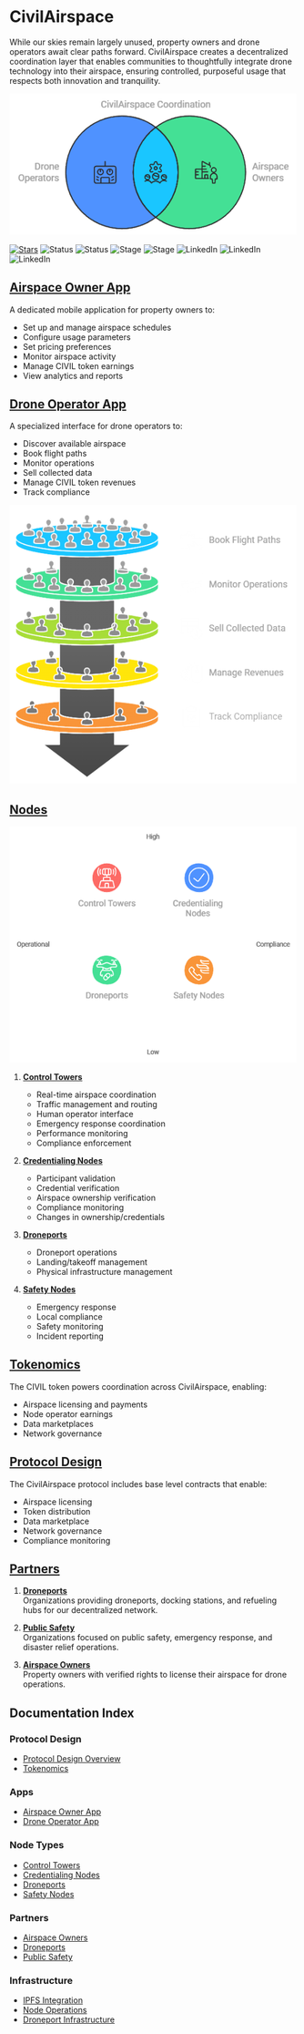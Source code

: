 # CivilAirspace

While our skies remain largely unused, property owners and drone operators await clear paths forward. CivilAirspace creates a decentralized coordination layer that enables communities to thoughtfully integrate drone technology into their airspace, ensuring controlled, purposeful usage that respects both innovation and tranquility.

![CivilAirspace Coordination](docs/images/CivilAirspaceCoordination.png)

[![Stars](https://img.shields.io/github/stars/rolodexter/CivilAirspace?style=social)](https://github.com/rolodexter/CivilAirspace)
![Status](https://img.shields.io/badge/Status-In%20Development-yellow)
![Status](https://img.shields.io/badge/Status-In%20Development-yellow)
![Stage](https://img.shields.io/badge/Stage-Alpha-blue)
![Stage](https://img.shields.io/badge/Stage-Alpha-blue)
![LinkedIn](https://img.shields.io/badge/LinkedIn-Dan_Williams-0077B5?style=social&logo=linkedin) 
![LinkedIn](https://img.shields.io/badge/LinkedIn-Joe_Maristela-0077B5?style=social&logo=linkedin)
![LinkedIn](https://img.shields.io/badge/LinkedIn-Will_Tobin-0077B5?style=social&logo=linkedin)

## [Airspace Owner App](docs/Airspace_Owner_App.md)
A dedicated mobile application for property owners to:
- Set up and manage airspace schedules
- Configure usage parameters
- Set pricing preferences
- Monitor airspace activity
- Manage CIVIL token earnings
- View analytics and reports

## [Drone Operator App](docs/Drone_Operator_App.md)
A specialized interface for drone operators to:
- Discover available airspace
- Book flight paths
- Monitor operations
- Sell collected data
- Manage CIVIL token revenues
- Track compliance

![Drone Operations Management Funnel](docs/images/DroneOperationsManagementFunnel.png)

## [Nodes](docs/Nodes.md)
![CivilAirspace Nodes](docs/images/CivilAirspaceNodes.png)
1. **[Control Towers](docs/Control_Towers.md)**
   - Real-time airspace coordination
   - Traffic management and routing
   - Human operator interface
   - Emergency response coordination
   - Performance monitoring
   - Compliance enforcement

2. **[Credentialing Nodes](docs/Credentialing_Nodes.md)**
   - Participant validation
   - Credential verification
   - Airspace ownership verification
   - Compliance monitoring
   - Changes in ownership/credentials

3. **[Droneports](docs/Droneports.md)**
   - Droneport operations
   - Landing/takeoff management
   - Physical infrastructure management

4. **[Safety Nodes](docs/Safety_Nodes.md)**
   - Emergency response
   - Local compliance
   - Safety monitoring
   - Incident reporting

## [Tokenomics](docs/Tokenomics.md)
The CIVIL token powers coordination across CivilAirspace, enabling:
- Airspace licensing and payments
- Node operator earnings
- Data marketplaces 
- Network governance

## [Protocol Design](docs/protocol/Protocol_Design.md)
The CivilAirspace protocol includes base level contracts that enable:
- Airspace licensing
- Token distribution
- Data marketplace
- Network governance
- Compliance monitoring

## [Partners](docs/partners/Partners.md)

1. **[Droneports](docs/partners/Droneports.md)**  
   Organizations providing droneports, docking stations, and refueling hubs for our decentralized network.

2. **[Public Safety](docs/partners/Public_Safety.md)**  
   Organizations focused on public safety, emergency response, and disaster relief operations.

3. **[Airspace Owners](docs/partners/Airspace_Owners.md)**  
   Property owners with verified rights to license their airspace for drone operations.

## Documentation Index
### Protocol Design
- [Protocol Design Overview](docs/protocol/Protocol_Design.md)
- [Tokenomics](docs/Tokenomics.md)

### Apps
- [Airspace Owner App](docs/Airspace_Owner_App.md)
- [Drone Operator App](docs/Drone_Operator_App.md)

### Node Types
- [Control Towers](docs/Control_Towers.md)
- [Credentialing Nodes](docs/Credentialing_Nodes.md)
- [Droneports](docs/Droneports.md)
- [Safety Nodes](docs/Safety_Nodes.md)

### Partners
- [Airspace Owners](docs/partners/Airspace_Owners.md)
- [Droneports](docs/partners/Droneports.md)
- [Public Safety](docs/partners/Public_Safety.md)

### Infrastructure
- [IPFS Integration](docs/infrastructure/ipfs.md)
- [Node Operations](docs/infrastructure/nodes.md)
- [Droneport Infrastructure](docs/infrastructure/droneports.md)